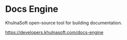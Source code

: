 # Docs Engine

KhulnaSoft open-source tool for building documentation.

https://developers.khulnasoft.com/docs-engine
